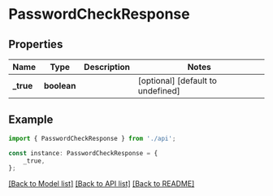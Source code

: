 # PasswordCheckResponse


## Properties

Name | Type | Description | Notes
------------ | ------------- | ------------- | -------------
**_true** | **boolean** |  | [optional] [default to undefined]

## Example

```typescript
import { PasswordCheckResponse } from './api';

const instance: PasswordCheckResponse = {
    _true,
};
```

[[Back to Model list]](../README.md#documentation-for-models) [[Back to API list]](../README.md#documentation-for-api-endpoints) [[Back to README]](../README.md)
